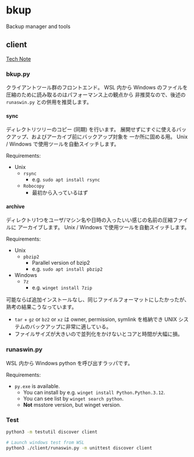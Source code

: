 # bkup

Backup manager and tools

## client

[Tech Note](note/client.md)

### bkup.py

クライアントツール群のフロントエンド。
WSL 内から Windows のファイルを圧縮のために読み取るのはパフォーマンス上の観点から
非推奨なので、後述の `runaswin.py` との併用を推奨します。

#### sync

ディレクトリツリーのコピー (同期) を行います。
展開せずにすぐに使えるバックアップ、およびアーカイブ前にバックアップ対象を
一か所に固める用。
Unix / Windows で使用ツールを自動スイッチします。

Requirements:

* Unix
  * `rsync`
    * e.g. `sudo apt install rsync`
  * `Robocopy`
    * 最初から入っているはず

#### archive

ディレクトリ1つをユーザ/マシン名や日時の入ったいい感じの名前の圧縮ファイルに
アーカイブします。
Unix / Windows で使用ツールを自動スイッチします。

Requirements:

* Unix
  * `pbzip2`
    * Parallel version of bzip2
    * e.g. `sudo apt install pbzip2`
* Windows
  * `7z`
    * e.g. `winget install 7zip`

可能ならば追加インストールなし、同じファイルフォーマットにしたかったが、
熟考の結果こうなっています。

* `tar` + `gz` or `bz2` or `xz` は owner, permission, symlink を格納でき
  UNIX システムのバックアップに非常に適している。
* ファイルサイズが大きいので並列化をかけないとコアと時間が大幅に損。

### runaswin.py

WSL 内から Windows python を呼び出すラッパです。

Requirements:

* `py.exe` is available.
  * You can install by e.g. `winget install Python.Python.3.12`.
  * You can see list by `winget search python`.
  * **Not** msstore version, but winget version.

### Test

```sh
python3 -m testutil discover client

# Launch windows test from WSL
python3 ./client/runaswin.py -m unittest discover client
```
